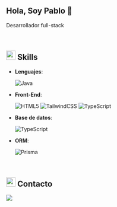 ## Hola, Soy Pablo 👋

Desarrollador full-stack 


<br>

## <img src="https://media2.giphy.com/media/QssGEmpkyEOhBCb7e1/giphy.gif?cid=ecf05e47a0n3gi1bfqntqmob8g9aid1oyj2wr3ds3mg700bl&rid=giphy.gif" width ="25"><b> Skills</b>



- **Lenguajes**:

    ![Java](https://img.shields.io/badge/Java-ED8B00?style=for-the-badge&logo=openjdk&logoColor=white)


- **Front-End**:


   ![HTML5](https://img.shields.io/badge/HTML5-E34F26?style=flat-square&logo=HTML5&logoColor=white)
   ![TailwindCSS](https://img.shields.io/badge/tailwindcss-0F172A?&logo=tailwindcss)
   ![TypeScript](https://shields.io/badge/TypeScript-3178C6?logo=TypeScript&logoColor=FFF&style=flat-square)

- **Base de datos**:  

  ![TypeScript](https://shields.io/badge/MySQL-lightgrey?logo=mysql&style=plastic&logoColor=white&labelColor=blue)

- **ORM**:
 
  ![Prisma](https://img.shields.io/badge/Prisma-3982CE?style=for-the-badge&logo=Prisma&logoColor=white)
<br>


## <img src="https://media2.giphy.com/media/QssGEmpkyEOhBCb7e1/giphy.gif?cid=ecf05e47a0n3gi1bfqntqmob8g9aid1oyj2wr3ds3mg700bl&rid=giphy.gif" width ="25"><b> Contacto</b>

  <a href="mailto:pablo0180a@gmail.com" target="_blank">
    <img src="https://img.shields.io/badge/gmail:  pablo0180a-%23EA4335.svg?style=for-the-badge&logo=gmail&logoColor=white"     t=mail style="margin-bottom: 5px;" />
    </a>

